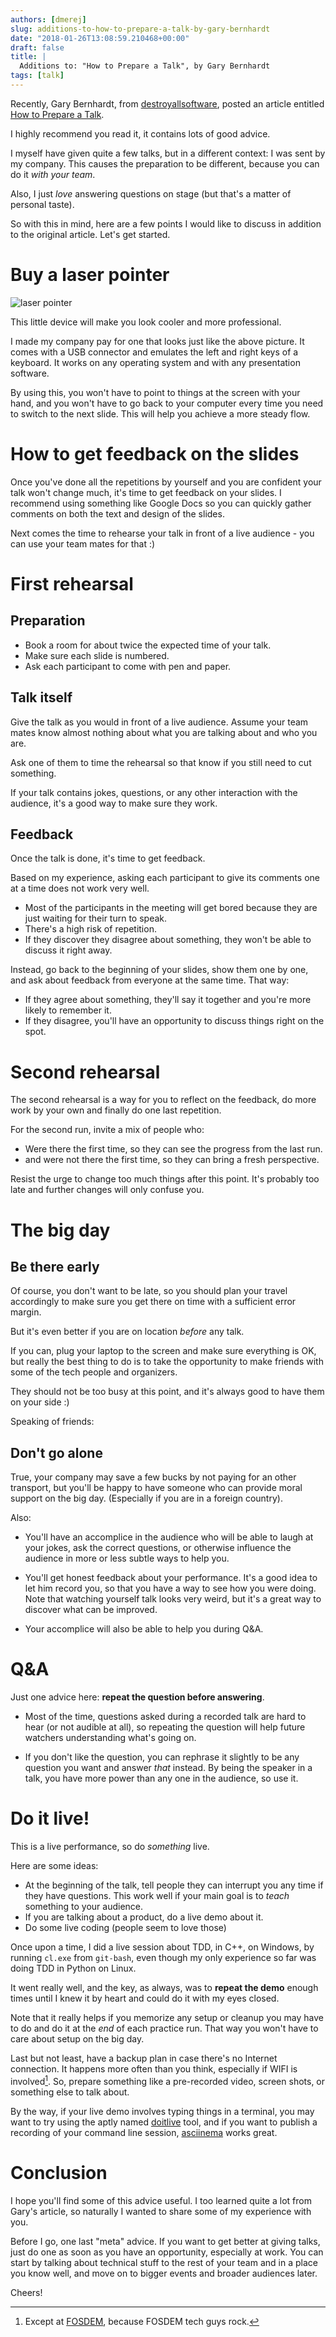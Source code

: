 ```yaml
---
authors: [dmerej]
slug: additions-to-how-to-prepare-a-talk-by-gary-bernhardt
date: "2018-01-26T13:08:59.210468+00:00"
draft: false
title: |
  Additions to: "How to Prepare a Talk", by Gary Bernhardt
tags: [talk]
---
```


Recently, Gary Bernhardt, from [destroyallsoftware](https://www.destroyallsoftware.com/), posted an article entitled [How to Prepare a Talk](https://www.deconstructconf.com/blog/how-to-prepare-a-talk).

I highly recommend you read it, it contains lots of good advice.

I myself have given quite a few talks, but in a different context: I was sent by my company. This causes the preparation to be different, because you can do it *with your team*.

Also, I just *love* answering questions on stage (but that's a matter of personal taste).

So with this in mind, here are a few points I would like to discuss in addition to the original article. Let's get started.

<!--more-->

# Buy a laser pointer

![laser pointer](/pics/laser-pointer.png)

This little device will make you look cooler and more professional.

I made my company pay for one that looks just like the above picture. It comes with a USB connector and emulates the left and right keys of a keyboard. It works on any operating system and with any presentation software.

By using this, you won't have to point to things at the screen with your hand, and you won't have to go back to your computer every time you need to switch to the next slide. This will help you achieve a more steady flow.


# How to get feedback on the slides

Once you've done all the repetitions by yourself and you are confident your talk won't change much, it's time to get feedback on your slides. I recommend using something like Google Docs so you can quickly gather comments on both the text and design of the slides.

Next comes the time to rehearse your talk in front of a live audience - you can use your team mates for that :)

# First rehearsal

## Preparation

* Book a room for about twice the expected time of your talk.
* Make sure each slide is numbered.
* Ask each participant to come with pen and paper.

## Talk itself

Give the talk as you would in front of a live audience. Assume your team mates know almost nothing about what you are talking about and who you are.

Ask one of them to time the rehearsal so that know if you still need to cut something.

If your talk contains jokes, questions, or any other interaction with the audience, it's a good way to make sure they work.


## Feedback

Once the talk is done, it's time to get feedback.

Based on my experience, asking each participant to give its comments one at a time does not work very well.

* Most of the participants in the meeting will get bored because they are just waiting for their turn to speak.
* There's a high risk of repetition.
* If they discover they disagree about something, they won't be able to discuss it right away.

Instead, go back to the beginning of your slides, show them one by one, and ask about feedback from everyone at the same time. That way:

* If they agree about something, they'll say it together and you're more likely to remember it.
* If they disagree, you'll have an opportunity to discuss things right on the spot.

# Second rehearsal


The second rehearsal is a way for you to reflect on the feedback, do more work by your own and finally do one last repetition.

For the second run, invite a mix of people who:

* Were there the first time, so they can see the progress from the last run.
* and were not there the first time, so they can bring a fresh perspective.

Resist the urge to change too much things after this point. It's probably too late and further changes will only confuse you.


# The big day

## Be there early

Of course, you don't want to be late, so you should plan your travel accordingly to make sure you get there on time with a sufficient error margin.

But it's even better if you are on location *before* any talk.

If you can, plug your laptop to the screen and make sure everything is OK, but really the best thing to do is to take the opportunity to make friends with some of the tech people and organizers.

They should not be too busy at this point, and it's always good to have them on your side :)


Speaking of friends:

## Don't go alone

True, your company may save a few bucks by not paying for an other transport, but you'll be happy to have someone who can provide moral support on the big day. (Especially if you are in a foreign country).

Also:

* You'll have an accomplice in the audience who will be able to laugh at your jokes, ask the correct questions, or otherwise influence the audience in more or less subtle ways to help you.

* You'll get honest feedback about your performance. It's a good idea to let him record you, so that you have a way to see how you were doing. Note that watching yourself talk looks very weird, but it's a great way to discover what can be improved.

* Your accomplice will also be able to help you during Q&A.

# Q&A

Just one advice here: **repeat the question before answering**.

* Most of the time, questions asked during a recorded talk are hard to hear (or not audible at all), so repeating the question will help future watchers understanding what's going on.

* If you don't like the question, you can rephrase it slightly to be any question you want and answer _that_ instead. By being the speaker in a talk, you have more power than any one in the audience, so use it.

# Do it live!

This is a live performance, so do _something_ live.

Here are some ideas:

* At the beginning of the talk, tell people they can interrupt you any time if they have questions. This work well if your main goal is to *teach* something to your audience.
* If you are talking about a product, do a live demo about it.
* Do some live coding (people seem to love those)

Once upon a time, I did a live session about TDD, in C++, on Windows, by running `cl.exe` from `git-bash`, even though my only experience so far was doing TDD in Python on Linux.

It went really well, and the key, as always, was to **repeat the demo** enough times until I knew it by heart and could do it with my eyes closed.

Note that it really helps if you memorize any setup or cleanup you may have to do and do it at the _end_ of each practice run. That way you won't have to care about setup on the big day.

Last but not least, have a backup plan in case there's no Internet connection. It happens more often than you think, especially if WIFI is involved[^1]. So, prepare something like a pre-recorded video, screen shots, or something else to talk about.

By the way, if your live demo involves typing things in a terminal, you may want to try using the aptly named [doitlive](https://doitlive.readthedocs.io/en/latest/) tool, and if you want to publish a recording of your command line session, [asciinema](https://asciinema.org/) works great.

# Conclusion

I hope you'll find some of this advice useful. I too learned quite a lot from Gary's article, so naturally I wanted to share some of my experience with you.

Before I go, one last "meta" advice. If you want to get better at giving talks, just do one as soon as you have an opportunity, especially at work. You can start by talking about technical stuff to the rest of your team and in a place you know well, and move on to bigger events and broader audiences later.

Cheers!

[^1]: Except at [FOSDEM](https://fosdem.org), because FOSDEM  tech guys rock.
